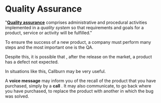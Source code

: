 <h1>Quality Assurance</h1>

"[__Quality assurance__](https://en.wikipedia.org/wiki/Quality_assurance) comprises administrative and procedural activities implemented in a _quality system_ so that requirements and goals for a product, service or activity will be fulfilled."

To ensure the success of a new product, a company must perform many steps and the most important one is the QA.

Despite this, it is possible that , after the release on the market, a product has a defect not expected.

In situations like this, Callburn may be very useful.


A __voice message__ may inform you of the recall of the product that you have purchased, simply by a __call__ . It may also communicate, to go back where you have purchased, to replace the product with another in which the bug was solved.




